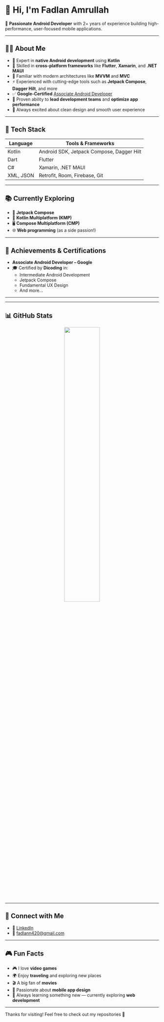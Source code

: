 # 👋 Hi, I'm Fadlan Amrullah

🎯 **Passionate Android Developer** with 2+ years of experience building high-performance, user-focused mobile applications.

---

## 👨‍💻 About Me

- 🔧 Expert in **native Android development** using **Kotlin**
- 📱 Skilled in **cross-platform frameworks** like **Flutter**, **Xamarin**, and **.NET MAUI**
- 🧠 Familiar with modern architectures like **MVVM** and **MVC**
- ⚡️ Experienced with cutting-edge tools such as **Jetpack Compose**, **Dagger Hilt**, and more
- ✅ **Google-Certified** [Associate Android Developer](https://developers.google.com/certification/associate-android-developer)
- 🚀 Proven ability to **lead development teams** and **optimize app performance**
- 🎨 Always excited about clean design and smooth user experience

---

## 🔧 Tech Stack

| Language     | Tools & Frameworks                         |
|--------------|--------------------------------------------|
| Kotlin       | Android SDK, Jetpack Compose, Dagger Hilt  |
| Dart         | Flutter                                    |
| C#           | Xamarin, .NET MAUI                         |
| XML, JSON    | Retrofit, Room, Firebase, Git              |

---

## 📚 Currently Exploring

- 🧩 **Jetpack Compose**
- 🧬 **Kotlin Multiplatform (KMP)**
- 🖥️ **Compose Multiplatform (CMP)**
- 🌐 **Web programming** (as a side passion!)

---

## 🏅 Achievements & Certifications

- **Associate Android Developer – Google**
- 🎓 Certified by **Dicoding** in:
  - Intermediate Android Development
  - Jetpack Compose
  - Fundamental UX Design
  - And more...

---

---

## 📊 GitHub Stats

<p align="center">
  <img src="https://github-readme-stats.vercel.app/api/top-langs/?username=fadlanam30&layout=compact&theme=radical" width="48%" />
</p>

---

## 🔗 Connect with Me

- 💼 [LinkedIn](https://www.linkedin.com/in/fadlanamrullah/)
- 📧 fadlann420@gmail.com

---

## 🎮 Fun Facts

- 🎮 I love **video games**
- 🌍 Enjoy **traveling** and exploring new places
- 🎬 A big fan of **movies**
- 📱 Passionate about **mobile app design**
- 🌱 Always learning something new — currently exploring **web development**

---

Thanks for visiting! Feel free to check out my repositories 🚀
